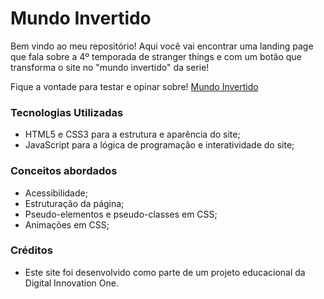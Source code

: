 # Mundo Invertido 

Bem vindo ao meu repositório! Aqui você vai encontrar uma landing page que fala sobre a 4º temporada de stranger things e com um botão que transforma o site no "mundo invertido" da serie!


Fique a vontade para testar e opinar sobre! [Mundo Invertido](https://douglas-oc.github.io/landing-page-mundo-invertido/) 

### Tecnologias Utilizadas 

- HTML5 e CSS3 para a estrutura e aparência do site;
- JavaScript para a lógica de programação e interatividade do site;

### Conceitos abordados

- Acessibilidade;
- Estruturação da página;
- Pseudo-elementos e pseudo-classes em CSS;
- Animações em CSS;

### Créditos 

- Este site foi desenvolvido como parte de um projeto educacional da Digital Innovation One. 



